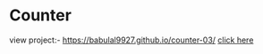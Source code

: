 # Counter
view project:-  https://babulal9927.github.io/counter-03/
[click here]( https://babulal9927.github.io/counter-03/)
